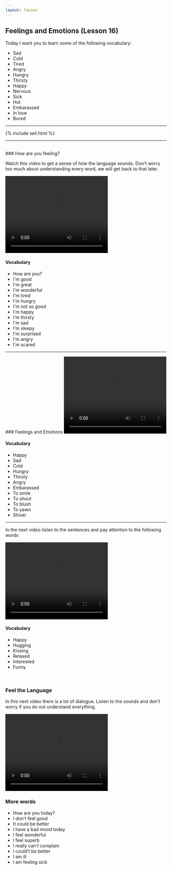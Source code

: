 ```yaml
---
layout: lesson
---
```

## Feelings and Emotions (Lesson 16)


Today I want you to learn some of the following vocabulary:

* Sad
* Cold
* Tired
* Angry 
* Hungry 
* Thirsty
* Happy
* Nervous
* Sick
* Hot
* Embarassed 
* In love 
* Bored


<hr>
<div class="our-book">{% include seil.html %}</div>

<hr>

<br class="column">
### How are you feeling?

Watch this video to get a sense of how the language sounds. Don't worry too much about understanding every word, we will get back to that later.


<video width="320" height="240" preload="none">
    <source type="video/youtube" src="https://www.youtube.com/watch?v=jV2xTZRbXBk" />
</video>

#### Vocabulary

* How are you? 
* I'm good 
* I'm great 
* I'm wonderful
* I'm tired
* I'm hungry
* I'm not so good
* I'm happy
* I'm thirsty
* I'm sad
* I'm sleepy
* I'm surprised 
* I'm angry 
* I'm scared

<hr>
### Feelings and Emotions

<video width="320" height="240" preload="none">
    <source type="video/youtube" src="https://www.youtube.com/watch?v=7bcHdvqAyQY" />
</video>

#### Vocabulary

* Happy
* Sad 
* Cold
* Hungry 
* Thirsty
* Angry 
* Embarassed
* To smile 
* To shout 
* To blush 
* To yawn 
* Shiver 



<hr>

In the next video listen to the sentences and pay attention to the following words


<video width="320" height="240" preload="none">
    <source type="video/youtube" src="https://www.youtube.com/watch?v=6dLP2Lv6clU" />
</video>

#### Vocabulary

* Happy
* Hugging 
* Kissing
* Relaxed 
* Interested
* Funny


<br class="column">

### Feel the Language

In this next video there is a lot of dialogue. 
Listen to the sounds and don't worry if you do not understand everything.

<video width="320" height="240" preload="none">
    <source type="video/youtube" src="https://www.youtube.com/watch?v=4YskU3Dvgoo" />
</video>


<br class="column">

### More words


* How are you today?
* I don't feel good 
* It could be better
* I have a bad mood today 
* I feel wonderful
* I feel superb
* I really can't complain
* I could't be better
* I am ill 
* I am feeling sick






